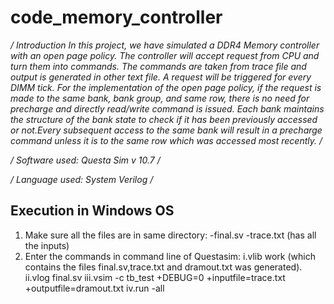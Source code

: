 # code_memory_controller
*/ Introduction
In this project, we have simulated a DDR4 Memory controller with an open page policy. 
The controller will accept request from CPU and turn them into commands. 
The commands are taken from trace file and output is generated in other text file.
A request will be triggered for every DIMM tick. 
For the implementation of the open page policy, if the request is made to the same bank,
bank group, and same row, there is no need for precharge and directly read/write command is issued. 
Each bank maintains the structure of the bank state to check if it has been previously accessed 
or not.Every subsequent access to the same bank will result in a precharge command unless it is 
to the same row which was accessed most recently.
/*


*/
Software used:
Questa Sim v 10.7
/*

*/
Language used:
System Verilog
/*

## Execution in Windows OS

1. Make sure all the files are in same directory:
	-final.sv
	-trace.txt (has all the inputs)
2. Enter the commands in command line of Questasim:
	i.vlib work (which contains the files final.sv,trace.txt and dramout.txt was generated).
	ii.vlog final.sv
	iii.vsim -c tb_test +DEBUG=0 +inputfile=trace.txt +outputfile=dramout.txt
	iv.run -all
